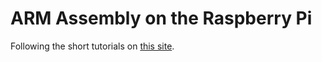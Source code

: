# ARM Assembly on the Raspberry Pi

Following the short tutorials on [this site](https://thinkingeek.com/arm-assembler-raspberry-pi/).
